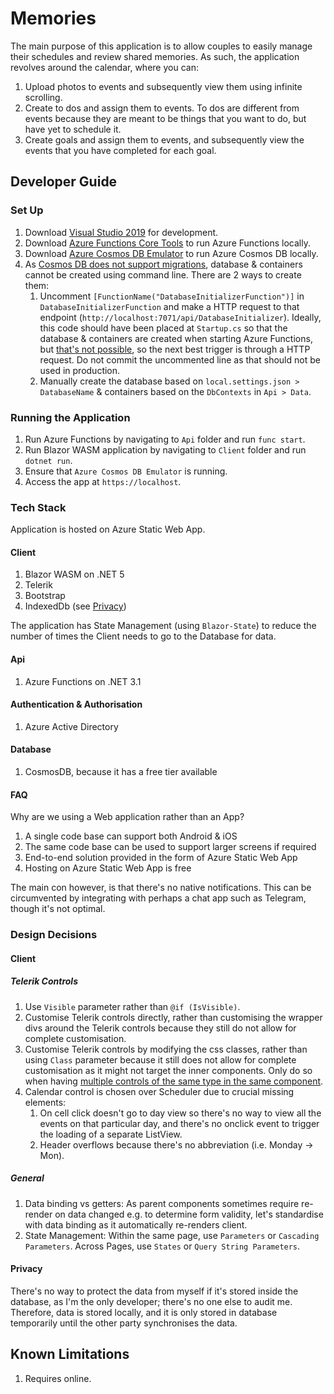 # Memories

The main purpose of this application is to allow couples to easily manage their schedules and review shared memories. As such, the application revolves around the calendar, where you can:

1. Upload photos to events and subsequently view them using infinite scrolling.
1. Create to dos and assign them to events. To dos are different from events because they are meant to be things that you want to do, but have yet to schedule it.
1. Create goals and assign them to events, and subsequently view the events that you have completed for each goal.

## Developer Guide

### Set Up

1. Download [Visual Studio 2019](https://visualstudio.microsoft.com/downloads/) for development.
1. Download [Azure Functions Core Tools](https://docs.microsoft.com/en-us/azure/azure-functions/functions-run-local?tabs=windows%2Ccsharp%2Cbash#v2) to run Azure Functions locally.
1. Download [Azure Cosmos DB Emulator](https://docs.microsoft.com/en-us/azure/cosmos-db/local-emulator?tabs=cli%2Cssl-netstd21) to run Azure Cosmos DB locally.
1. As [Cosmos DB does not support migrations](https://github.com/dotnet/efcore/issues/13200), database & containers cannot be created using command line. There are 2 ways to create them:
    1. Uncomment `[FunctionName("DatabaseInitializerFunction")]` in `DatabaseInitializerFunction` and make a HTTP request to that endpoint (`http://localhost:7071/api/DatabaseInitializer`). Ideally, this code should have been placed at `Startup.cs` so that the database & containers are created when starting Azure Functions, but [that's not possible](https://docs.microsoft.com/en-us/azure/azure-functions/functions-dotnet-dependency-injection#caveats), so the next best trigger is through a HTTP request. Do not commit the uncommented line as that should not be used in production.
    1. Manually create the database based on `local.settings.json > DatabaseName` & containers based on the `DbContexts` in `Api > Data`.

### Running the Application

1. Run Azure Functions by navigating to `Api` folder and run `func start`.
1. Run Blazor WASM application by navigating to `Client` folder and run `dotnet run`.
1. Ensure that `Azure Cosmos DB Emulator` is running.
1. Access the app at `https://localhost`.

### Tech Stack

Application is hosted on Azure Static Web App.

#### Client

1. Blazor WASM on .NET 5
1. Telerik
1. Bootstrap
1. IndexedDb (see [Privacy](#Privacy))

The application has State Management (using `Blazor-State`) to reduce the number of times the Client needs to go to the Database for data.

#### Api

1. Azure Functions on .NET 3.1

#### Authentication & Authorisation

1. Azure Active Directory

#### Database

1. CosmosDB, because it has a free tier available

#### FAQ

Why are we using a Web application rather than an App?

1. A single code base can support both Android & iOS
1. The same code base can be used to support larger screens if required
1. End-to-end solution provided in the form of Azure Static Web App
1. Hosting on Azure Static Web App is free

The main con however, is that there's no native notifications. This can be circumvented by integrating with perhaps a chat app such as Telegram, though it's not optimal.

### Design Decisions

#### Client

##### Telerik Controls

1. Use `Visible` parameter rather than `@if (IsVisible)`.
1. Customise Telerik controls directly, rather than customising the wrapper divs around the Telerik controls because they still do not allow for complete customisation.
1. Customise Telerik controls by modifying the css classes, rather than using `Class` parameter because it still does not allow for complete customisation as it might not target the inner components. Only do so when having [multiple controls of the same type in the same component](https://www.telerik.com/forums/reliability-of-overriding-kendo-css-classes).
1. Calendar control is chosen over Scheduler due to crucial missing elements:
    1. On cell click doesn't go to day view so there's no way to view all the events on that particular day, and there's no onclick event to trigger the loading of a separate ListView.
    1. Header overflows because there's no abbreviation (i.e. Monday -> Mon).

##### General

1. Data binding vs getters: As parent components sometimes require re-render on data changed e.g. to determine form validity, let's standardise with data binding as it automatically re-renders client.
1. State Management: Within the same page, use `Parameters` or `Cascading Parameters`. Across Pages, use `States` or `Query String Parameters`.

#### Privacy

There's no way to protect the data from myself if it's stored inside the database, as I'm the only developer; there's no one else to audit me. Therefore, data is stored locally, and it is only stored in database temporarily until the other party synchronises the data.

## Known Limitations

1. Requires online.
